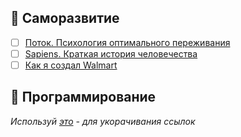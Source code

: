 ## :book: Саморазвитие
- [ ] [Поток. Психология оптимального переживания](https://goo.gl/y3Tcmn)  
- [ ] [Sapiens. Краткая история человечества](http://www.ozon.ru/context/detail/id/137567488/)  
- [ ] [Как я создал Walmart](http://www.ozon.ru/context/detail/id/135633639/)

## :book: Программирование

_Используй [это](https://goo.gl/) - для укорачивания ссылок_
